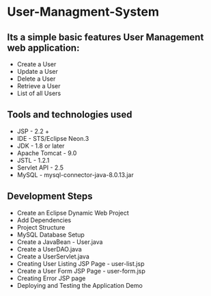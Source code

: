 # User-Managment-System

## Its a simple basic features User Management web application:
- Create a User
- Update a User
- Delete a User
- Retrieve a User
- List of all Users

## Tools and technologies used
- JSP - 2.2 +
- IDE - STS/Eclipse Neon.3
- JDK - 1.8 or later
- Apache Tomcat - 9.0
- JSTL - 1.2.1
- Servlet API - 2.5
- MySQL - mysql-connector-java-8.0.13.jar

## Development Steps
- Create an Eclipse Dynamic Web Project
- Add Dependencies
- Project Structure
- MySQL Database Setup
- Create a JavaBean - User.java
- Create a UserDAO.java
- Create a UserServlet.java
- Creating User Listing JSP Page - user-list.jsp
- Create a User Form JSP Page - user-form.jsp
- Creating Error JSP page
- Deploying and Testing the Application Demo
